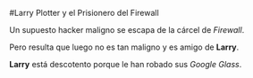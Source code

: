 #Larry Plotter y el Prisionero del Firewall

Un supuesto hacker maligno se escapa de la cárcel de *Firewall*.

Pero resulta que luego no es tan maligno y es amigo de **Larry**.

**Larry** está descotento porque le han robado sus *Google Glass*.

